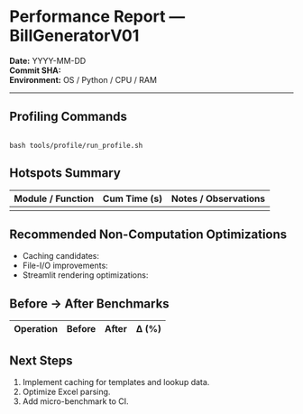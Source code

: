 # Performance Report — BillGeneratorV01

**Date:** YYYY-MM-DD  
**Commit SHA:**  
**Environment:** OS / Python / CPU / RAM  

---

## Profiling Commands
```

bash tools/profile/run_profile.sh

```

## Hotspots Summary
| Module / Function | Cum Time (s) | Notes / Observations |
|--------------------|--------------|----------------------|
|                    |              |                      |

## Recommended Non-Computation Optimizations
- Caching candidates:
- File-I/O improvements:
- Streamlit rendering optimizations:

## Before → After Benchmarks
| Operation | Before | After | Δ (%) |
|------------|---------|-------|------|

## Next Steps
1. Implement caching for templates and lookup data.  
2. Optimize Excel parsing.  
3. Add micro-benchmark to CI.